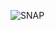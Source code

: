 
![SNAP](https://github.com/Abdelfattah1872/Ans-Task1/assets/57042795/99519632-bf27-4375-b3aa-4f1b34a9ce90)
